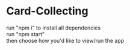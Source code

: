 # Card-Collecting
run "npm i" to install all dependencies <br>
run "npm start" <br>
then choose how you'd like to view/run the app
